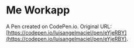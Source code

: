 # Me Workapp

A Pen created on CodePen.io. Original URL: [https://codepen.io/luisangelmaciel/pen/eYjeRBY](https://codepen.io/luisangelmaciel/pen/eYjeRBY).

